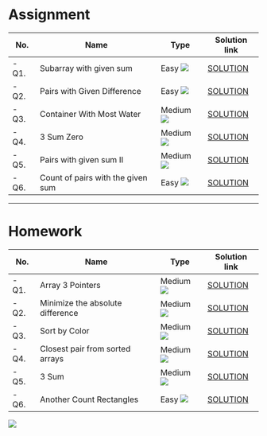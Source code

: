 # Assignment

| No.   | Name                              | Type                                                        | Solution link                                                                        |
|-------|-----------------------------------|-------------------------------------------------------------|--------------------------------------------------------------------------------------|
| - Q1. | Subarray with given sum           | Easy [![](https://img.shields.io/badge/-EASY-green)]()      | [SOLUTION](src/main/java/com/scaler/dsa/assignment/Subarraywithgivensum.java)        |
| - Q2. | Pairs with Given Difference       | Easy [![](https://img.shields.io/badge/-EASY-green)]()      | [SOLUTION](src/main/java/com/scaler/dsa/assignment/PairswithGivenDifference.java)    |
| - Q3. | Container With Most Water         | Medium [![](https://img.shields.io/badge/-MEDIUM-yellow)]() | [SOLUTION](src/main/java/com/scaler/dsa/assignment/ContainerWithMostWater.java)      |
| - Q4. | 3 Sum Zero                        | Medium [![](https://img.shields.io/badge/-MEDIUM-yellow)]() | [SOLUTION](src/main/java/com/scaler/dsa/assignment/ThreeSumZero.java)                |
| - Q5. | Pairs with given sum II           | Medium [![](https://img.shields.io/badge/-MEDIUM-yellow)]() | [SOLUTION](src/main/java/com/scaler/dsa/assignment/PairswithgivensumII.java)         |
| - Q6. | Count of pairs with the given sum | Easy [![](https://img.shields.io/badge/-EASY-green)]()      | [SOLUTION](src/main/java/com/scaler/dsa/assignment/Countofpairswiththegivensum.java) |

*** 

# Homework

| No.   | Name                             | Type                                                        | Solution link                                                                        |
|-------|----------------------------------|-------------------------------------------------------------|--------------------------------------------------------------------------------------|
| - Q1. | Array 3 Pointers                 | Medium [![](https://img.shields.io/badge/-MEDIUM-yellow)]() | [SOLUTION](src/main/java/com/scaler/dsa/homework/Array3Pointers.java)                |
| - Q2. | Minimize the absolute difference | Medium [![](https://img.shields.io/badge/-MEDIUM-yellow)]() | [SOLUTION](src/main/java/com/scaler/dsa/homework/Minimizetheabsolutedifference.java) |
| - Q3. | Sort by Color                    | Medium [![](https://img.shields.io/badge/-MEDIUM-yellow)]() | [SOLUTION](src/main/java/com/scaler/dsa/homework/SortbyColor.java)                   |
| - Q4. | Closest pair from sorted arrays  | Medium [![](https://img.shields.io/badge/-MEDIUM-yellow)]() | [SOLUTION](src/main/java/com/scaler/dsa/homework/Closestpairfromsortedarrays.java)   |
| - Q5. | 3 Sum                            | Medium [![](https://img.shields.io/badge/-MEDIUM-yellow)]() | [SOLUTION](src/main/java/com/scaler/dsa/homework/ThreeSum.java)                      |
| - Q6. | Another Count Rectangles         | Easy [![](https://img.shields.io/badge/-EASY-green)]()      | [SOLUTION](src/main/java/com/scaler/dsa/homework/AnotherCountRectangles.java)        |

[![](https://img.shields.io/badge/github-blue?style=for-the-badge)](https://github.com/pashmash372)

 